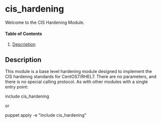 # cis_hardening

Welcome to the CIS Hardening Module.

#### Table of Contents

1. [Description](#description)

## Description

This module is a base level hardening module designed to implement the CIS hardenng standards for CentOS7/RHEL7. There are no parameters, and there is no special calling protocol.  As with other modules with a single entry point:

include cis_hardening

or

puppet apply -e "include cis_hardening"

